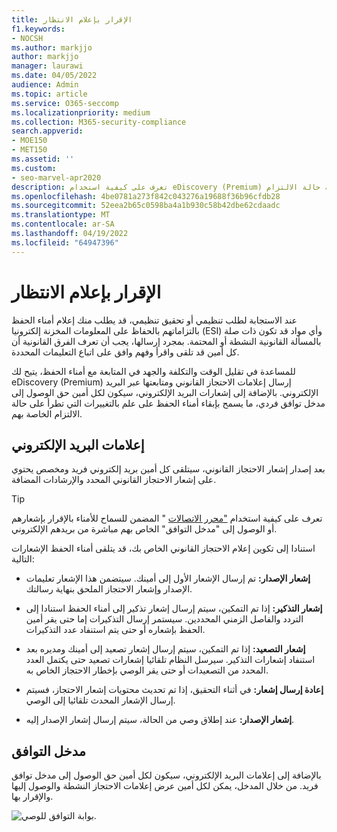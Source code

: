 ```yaml
---
title: الإقرار بإعلام الانتظار
f1.keywords:
- NOCSH
ms.author: markjjo
author: markjjo
manager: laurawi
ms.date: 04/05/2022
audience: Admin
ms.topic: article
ms.service: O365-seccomp
ms.localizationpriority: medium
ms.collection: M365-security-compliance
search.appverid:
- MOE150
- MET150
ms.assetid: ''
ms.custom:
- seo-marvel-apr2020
description: تعرف على كيفية استخدام eDiscovery (Premium) لإرسال إعلامات الاحتجاز القانوني ومتابعتها عبر البريد الإلكتروني، بالإضافة إلى مراقبة حالة الالتزام.
ms.openlocfilehash: 4be0781a273f842c043276a19688f36b96cfdb28
ms.sourcegitcommit: 52eea2b65c0598ba4a1b930c58b42dbe62cdaadc
ms.translationtype: MT
ms.contentlocale: ar-SA
ms.lasthandoff: 04/19/2022
ms.locfileid: "64947396"
---
```

# <a name="acknowledge-a-hold-notification"></a>الإقرار بإعلام الانتظار

عند الاستجابة لطلب تنظيمي أو تحقيق تنظيمي، قد يطلب منك إعلام أمناء الحفظ بالتزاماتهم بالحفاظ على المعلومات المخزنة إلكترونيا (ESI) وأي مواد قد تكون ذات صلة بالمسألة القانونية النشطة أو المحتمة. بمجرد إرسالها، يجب أن تعرف الفرق القانونية أن كل أمين قد تلقى واقرأ وفهم وافق على اتباع التعليمات المحددة.

للمساعدة في تقليل الوقت والتكلفة والجهد في المتابعة مع أمناء الحفظ، يتيح لك eDiscovery (Premium) إرسال إعلامات الاحتجاز القانوني ومتابعتها عبر البريد الإلكتروني. بالإضافة إلى إشعارات البريد الإلكتروني، سيكون لكل أمين حق الوصول إلى مدخل توافق فردي، ما يسمح بإبقاء أمناء الحفظ على علم بالتغييرات التي تطرأ على حالة الالتزام الخاصة بهم.

## <a name="email-notifications"></a>إعلامات البريد الإلكتروني

بعد إصدار إشعار الاحتجاز القانوني، سيتلقى كل أمين بريد إلكتروني فريد ومخصص يحتوي على إشعار الاحتجاز القانوني المحدد والإرشادات المضافة. 

> [!TIP]
> تعرف على كيفية استخدام  ["محرر الاتصالات](using-communications-editor.md) " المضمن للسماح للأمناء بالإقرار بإشعارهم أو الوصول إلى "مدخل التوافق" الخاص بهم مباشرة من بريدهم الإلكتروني.

استنادا إلى تكوين إعلام الاحتجاز القانوني الخاص بك، قد يتلقى أمناء الحفظ الإشعارات التالية: 

- **إشعار الإصدار:** تم إرسال الإشعار الأول إلى أمينك. سيتضمن هذا الإشعار تعليمات الإصدار وإشعار الاحتجاز الملحق بنهاية رسالتك.

- **إشعار التذكير:** إذا تم التمكين، سيتم إرسال إشعار تذكير إلى أمناء الحفظ استنادا إلى التردد والفاصل الزمني المحددين. سيستمر إرسال التذكيرات إما حتى يقر أمين الحفظ بإشعاره أو حتى يتم استنفاد عدد التذكيرات.

- **إشعار التصعيد:** إذا تم التمكين، سيتم إرسال إشعار تصعيد إلى أمينك ومديره بعد استنفاد إشعارات التذكير. سيرسل النظام تلقائيا إشعارات تصعيد حتى يكتمل العدد المحدد من التصعيدات أو حتى يقر الوصي بإخطار الاحتجاز الخاص به.

- **إعادة إرسال إشعار:** في أثناء التحقيق، إذا تم تحديث محتويات إشعار الاحتجاز، فسيتم إرسال الإشعار المحدث تلقائيا إلى الوصي.

- **إشعار الإصدار:** عند إطلاق وصي من الحالة، سيتم إرسال إشعار الإصدار إليه. 

## <a name="compliance-portal"></a>مدخل التوافق

بالإضافة إلى إعلامات البريد الإلكتروني، سيكون لكل أمين حق الوصول إلى مدخل توافق فريد. من خلال المدخل، يمكن لكل أمين عرض إعلامات الاحتجاز النشطة والوصول إليها والإقرار بها.

![بوابة التوافق للوصي.](../media/CustodianPortal.jpg)

